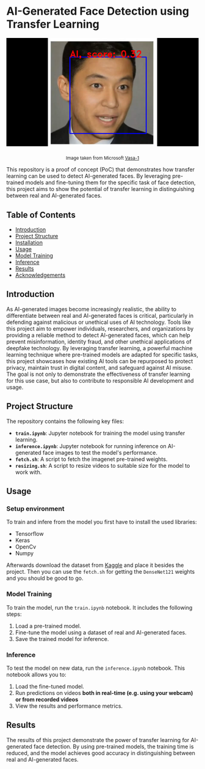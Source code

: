 # AI-Generated Face Detection using Transfer Learning

<p align="center">
<img src="example/microsoft-vasa-1.jpg"/>
</p>
<p align="center">
    <sub>Image taken from Microsoft <a href="https://www.microsoft.com/en-us/research/project/vasa-1/">Vasa-1</a></sub>
</p>


This repository is a proof of concept (PoC) that demonstrates how transfer learning can be used to detect AI-generated faces. By leveraging pre-trained models and fine-tuning them for the specific task of face detection, this project aims to show the potential of transfer learning in distinguishing between real and AI-generated faces.

## Table of Contents

- [Introduction](#introduction)
- [Project Structure](#project-structure)
- [Installation](#installation)
- [Usage](#usage)
- [Model Training](#model-training)
- [Inference](#inference)
- [Results](#results)
- [Acknowledgements](#acknowledgements)

## Introduction

As AI-generated images become increasingly realistic, the ability to differentiate between real and AI-generated faces is critical, particularly in defending against malicious or unethical uses of AI technology. Tools like this project aim to empower individuals, researchers, and organizations by providing a reliable method to detect AI-generated faces, which can help prevent misinformation, identity fraud, and other unethical applications of deepfake technology. By leveraging transfer learning, a powerful machine learning technique where pre-trained models are adapted for specific tasks, this project showcases how existing AI tools can be repurposed to protect privacy, maintain trust in digital content, and safeguard against AI misuse. The goal is not only to demonstrate the effectiveness of transfer learning for this use case, but also to contribute to responsible AI development and usage.

## Project Structure
The repository contains the following key files:

- **`train.ipynb`**: Jupyter notebook for training the model using transfer learning.
- **`inference.ipynb`**: Jupyter notebook for running inference on AI-generated face images to test the model's performance.
- **`fetch.sh`**: A script to fetch the imagenet pre-trained weights.
- **`resizing.sh`**: A script to resize videos to suitable size for the model to work with.

## Usage

### Setup environment

To train and infere from the model you first have to install the used libraries:
- Tensorflow 
- Keras
- OpenCv
- Numpy

Afterwards download the dataset from [Kaggle](https://www.kaggle.com/datasets/xhlulu/140k-real-and-fake-faces) and place it besides the project. Then you can use the `fetch.sh` for getting the `DenseNet121` weights and you should be good to go.

### Model Training

To train the model, run the `train.ipynb` notebook. It includes the following steps:

1. Load a pre-trained model.
2. Fine-tune the model using a dataset of real and AI-generated faces.
3. Save the trained model for inference.

### Inference

To test the model on new data, run the `inference.ipynb` notebook. This notebook allows you to:

1. Load the fine-tuned model.
2. Run predictions on videos **both in real-time (e.g. using your webcam) or from recorded videos**
3. View the results and performance metrics.

## Results

The results of this project demonstrate the power of transfer learning for AI-generated face detection. By using pre-trained models, the training time is reduced, and the model achieves good accuracy in distinguishing between real and AI-generated faces.